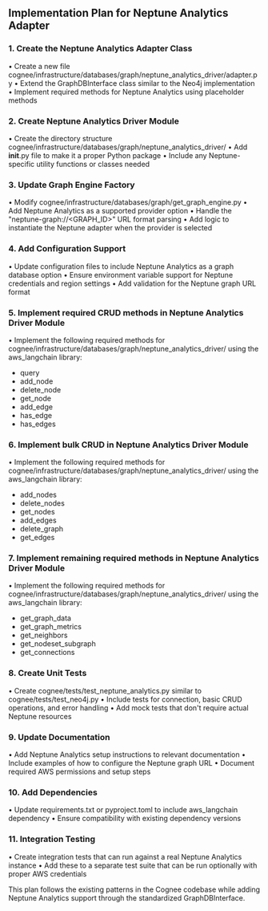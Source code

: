 ## Implementation Plan for Neptune Analytics Adapter

### 1. Create the Neptune Analytics Adapter Class
• Create a new file cognee/infrastructure/databases/graph/neptune_analytics_driver/adapter.py
• Extend the GraphDBInterface class similar to the Neo4j implementation
• Implement required methods for Neptune Analytics using placeholder methods

### 2. Create Neptune Analytics Driver Module
• Create the directory structure cognee/infrastructure/databases/graph/neptune_analytics_driver/
• Add __init__.py file to make it a proper Python package
• Include any Neptune-specific utility functions or classes needed

### 3. Update Graph Engine Factory
• Modify cognee/infrastructure/databases/graph/get_graph_engine.py
• Add Neptune Analytics as a supported provider option
• Handle the "neptune-graph://<GRAPH_ID>" URL format parsing
• Add logic to instantiate the Neptune adapter when the provider is selected

### 4. Add Configuration Support
• Update configuration files to include Neptune Analytics as a graph database option
• Ensure environment variable support for Neptune credentials and region settings
• Add validation for the Neptune graph URL format

### 5. Implement required CRUD methods in Neptune Analytics Driver Module
• Implement the following required methods for cognee/infrastructure/databases/graph/neptune_analytics_driver/ using the aws_langchain library:
- query
- add_node
- delete_node
- get_node
- add_edge
- has_edge
- has_edges

### 6. Implement bulk CRUD in Neptune Analytics Driver Module
• Implement the following required methods for cognee/infrastructure/databases/graph/neptune_analytics_driver/ using the aws_langchain library:
- add_nodes
- delete_nodes
- get_nodes
- add_edges
- delete_graph
- get_edges

### 7. Implement remaining required methods in Neptune Analytics Driver Module
• Implement the following required methods for cognee/infrastructure/databases/graph/neptune_analytics_driver/ using the aws_langchain library:
- get_graph_data
- get_graph_metrics
- get_neighbors
- get_nodeset_subgraph
- get_connections

### 8. Create Unit Tests
• Create cognee/tests/test_neptune_analytics.py similar to cognee/tests/test_neo4j.py
• Include tests for connection, basic CRUD operations, and error handling
• Add mock tests that don't require actual Neptune resources

### 9. Update Documentation
• Add Neptune Analytics setup instructions to relevant documentation
• Include examples of how to configure the Neptune graph URL
• Document required AWS permissions and setup steps

### 10. Add Dependencies
• Update requirements.txt or pyproject.toml to include aws_langchain dependency
• Ensure compatibility with existing dependency versions

### 11. Integration Testing
• Create integration tests that can run against a real Neptune Analytics instance
• Add these to a separate test suite that can be run optionally with proper AWS credentials

This plan follows the existing patterns in the Cognee codebase while adding Neptune Analytics support through the standardized GraphDBInterface.
